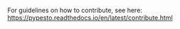 For guidelines on how to contribute, see here:
<https://pypesto.readthedocs.io/en/latest/contribute.html>

